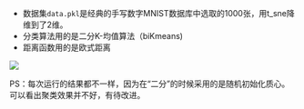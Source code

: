 - 数据集```data.pkl```是经典的手写数字MNIST数据库中选取的1000张，用t_sne降维到了2维。
- 分类算法用的是二分K-均值算法（biKmeans)
- 距离函数用的是欧式距离  

![](https://img2018.cnblogs.com/blog/1410231/201907/1410231-20190731161703772-688506517.png)

PS：每次运行的结果都不一样，因为在“二分”的时候采用的是随机初始化质心。可以看出聚类效果并不好，有待改进。